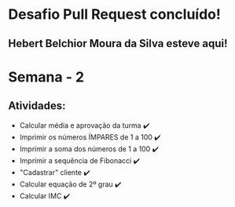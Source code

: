 # Desafio Pull Request concluído!
## Hebert Belchior Moura da Silva esteve aqui!

# Semana - 2
## Atividades:
- Calcular média e aprovação da turma ✔️
- Imprimir os números ÍMPARES de 1 a 100 ✔️
- Imprimir a soma dos números de 1 a 100 ✔️
- Imprimir a sequência de Fibonacci ✔️
- "Cadastrar" cliente ✔️
- Calcular equação de 2º grau ✔️
- Calcular IMC ✔️
